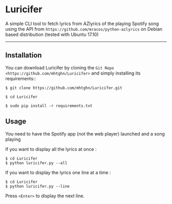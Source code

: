  
Luricifer
============

A simple CLI tool to fetch lyrics from AZlyrics of the playing Spotify song using the API from `https://github.com/mracos/python-azlyrics`
on Debian based distribution (tested with Ubuntu 17.10)

-------------

Installation
----------------------

You can download Luricifer by cloning the `Git Repo <https://github.com/mhtghn/Luricifer>` and simply installing its requirements::



    $ git clone https://github.com/mhtghn/Luricifer.git
    
    $ cd Luricifer
    
    $ sudo pip install -r requirements.txt
    
Usage
----------------------
You need to have the Spotify app (not the web player) launched and a song playing

If you want to display all the lyrics at once : 

    $ cd Luricifer
    $ python luricifer.py --all
    
If you want to display the lyrics one line at a time : 

    $ cd Luricifer
    $ python luricifer.py --line
    
Press `<Enter>` to display the next line.
